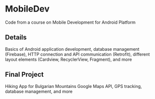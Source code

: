 # MobileDev
Code from a course on Mobile Development for Android Platform
## Details
Basics of Android application development, database management (Firebase), HTTP connection and API communication (Retrofit), different
layout elements (Cardview, RecyclerView, Fragment), and more
## Final Project
Hiking App for Bulgarian Mountains
Google Maps API, GPS tracking, database management, and more
